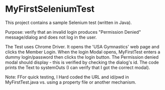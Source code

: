 # MyFirstSeleniumTest

This project contains a sample Selenium test (written in Java).

Purpose:  verify that an invalid login produces "Permission Denied" message/dialog and does not log in the user.

The Test uses Chrome Driver.
It opens the 'USA Gymnastics' web page and clicks the Member Login.
When the login Modal opens, MyFirstTest enters a dummy login/password then clicks the login button.
The Permission denied modal should display - this is verified by checking the dialog's id.
The code prints the Text to systemOuts (I can verify that I got the correct modal).

Note:  FFor quick testing, I Hard coded the URL  and id/pwd  in MyFirstTest.java  vs. using a property file or another mechanism.

